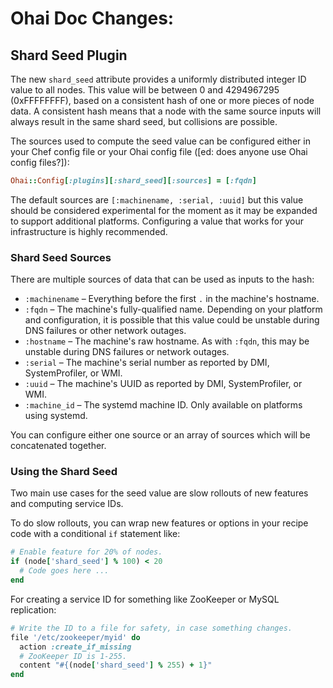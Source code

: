 <!---
This file is reset every time a new release is done. This file describes changes that have not yet been released.

Example Doc Change:
### Headline for the required change
Description of the required change.
-->

# Ohai Doc Changes:

## Shard Seed Plugin

The new `shard_seed` attribute provides a uniformly distributed integer ID value
to all nodes. This value will be between 0 and 4294967295 (0xFFFFFFFF), based
on a consistent hash of one or more pieces of node data. A consistent hash
means that a node with the same source inputs will always result in the same
shard seed, but collisions are possible.

The sources used to compute the seed value can be configured either in your
Chef config file or your Ohai config file ([ed: does anyone use Ohai config files?]):

```ruby
Ohai::Config[:plugins][:shard_seed][:sources] = [:fqdn]
```

The default sources are `[:machinename, :serial, :uuid]` but this value should
be considered experimental for the moment as it may be expanded to support
additional platforms. Configuring a value that works for your infrastructure is
highly recommended.

### Shard Seed Sources

There are multiple sources of data that can be used as inputs to the hash:

* `:machinename` – Everything before the first `.` in the machine's hostname.
* `:fqdn` – The machine's fully-qualified name. Depending on your platform and
  configuration, it is possible that this value could be unstable during DNS
  failures or other network outages.
* `:hostname` – The machine's raw hostname. As with `:fqdn`, this may be unstable
  during DNS failures or network outages.
* `:serial` – The machine's serial number as reported by DMI, SystemProfiler, or
  WMI.
* `:uuid` – The machine's UUID as reported by DMI, SystemProfiler, or WMI.
* `:machine_id` – The systemd machine ID. Only available on platforms using
  systemd.

You can configure either one source or an array of sources which will be
concatenated together.

### Using the Shard Seed

Two main use cases for the seed value are slow rollouts of new features and
computing service IDs.

To do slow rollouts, you can wrap new features or options in your recipe code
with a conditional `if` statement like:

```ruby
# Enable feature for 20% of nodes.
if (node['shard_seed'] % 100) < 20
  # Code goes here ...
end
```

For creating a service ID for something like ZooKeeper or MySQL replication:

```ruby
# Write the ID to a file for safety, in case something changes.
file '/etc/zookeeper/myid' do
  action :create_if_missing
  # ZooKeeper ID is 1-255.
  content "#{(node['shard_seed'] % 255) + 1}"
end
```

